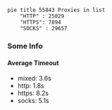 
```mermaid
pie title 55843 Proxies in list
    "HTTP" : 25029
    "HTTPS": 7894
    "SOCKS" : 29657
```

### Some Info
#### Average Timeout

- mixed: 3.6s
- http: 1.8s
- https: 8.2s
- socks: 5.1s